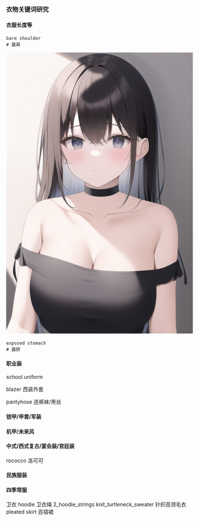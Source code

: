 ### 衣物关键词研究

#### 衣服长度等

```
bare shoulder
# 露肩
```
![image](../pic_stoarge/NovelAi%20pic/bare%20shoulder,%20s-555448321.png)

```
exposed stomach
# 露脐
```

#### 职业装

school uniform

blazer 西装外套

pantyhose 连裤袜/黑丝

#### 铠甲/甲胄/军装

#### 机甲/未来风

#### 中式/西式复古/宴会装/宫廷装

rococco 洛可可

#### 民族服装

#### 四季常服

卫衣 hoodie
卫衣绳 2_hoodie_strings
knit_turtleneck_sweater 针织高领毛衣
pleated skirt 百褶裙
